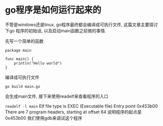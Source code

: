 # go程序是如何运行起来的

不管是windows还是linux, go程序最终都会编译成可执行文件, 这篇文章主要探讨下go 程序的初始话, 以及启动main函数之前做的事情.

先写一个简单的函数

```golang
package main

func main() {
	println("Hello world")
}
```

编译成可执行文件

`go build main.go` 

会生成main文件, 接下来使用readelf来查看程序的入口

`readelf -l main`
Elf file type is EXEC (Executable file)
Entry point 0x453b00
There are 7 program headers, starting at offset 64
说明程序的起点是  0x453b00
我们使用gdb来调试这个程序